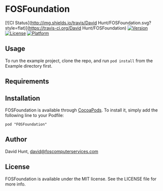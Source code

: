 # FOSFoundation

[![CI Status](http://img.shields.io/travis/David Hunt/FOSFoundation.svg?style=flat)](https://travis-ci.org/David Hunt/FOSFoundation)
[![Version](https://img.shields.io/cocoapods/v/FOSFoundation.svg?style=flat)](http://cocoadocs.org/docsets/FOSFoundation)
[![License](https://img.shields.io/cocoapods/l/FOSFoundation.svg?style=flat)](http://cocoadocs.org/docsets/FOSFoundation)
[![Platform](https://img.shields.io/cocoapods/p/FOSFoundation.svg?style=flat)](http://cocoadocs.org/docsets/FOSFoundation)

## Usage

To run the example project, clone the repo, and run `pod install` from the Example directory first.

## Requirements

## Installation

FOSFoundation is available through [CocoaPods](http://cocoapods.org). To install
it, simply add the following line to your Podfile:

    pod "FOSFoundation"

## Author

David Hunt, david@foscomputerservices.com

## License

FOSFoundation is available under the MIT license. See the LICENSE file for more info.

